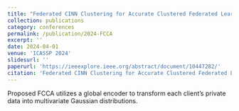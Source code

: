 ```yaml
---
title: "Federated CINN Clustering for Accurate Clustered Federated Learning"
collection: publications
category: conferences
permalink: /publication/2024-FCCA
excerpt: ''
date: 2024-04-01
venue: 'ICASSP 2024'
slidesurl: ''
paperurl: 'https://ieeexplore.ieee.org/abstract/document/10447282/'
citation: 'Federated CINN Clustering for Accurate Clustered Federated Learning. ICASSP 2024. Y. Zhou, M. Shi, Y. Tian, Y. Li, Q. Ye, J. Lv'
---
```


Proposed FCCA utilizes a global encoder to transform each client’s private data into multivariate Gaussian distributions.
